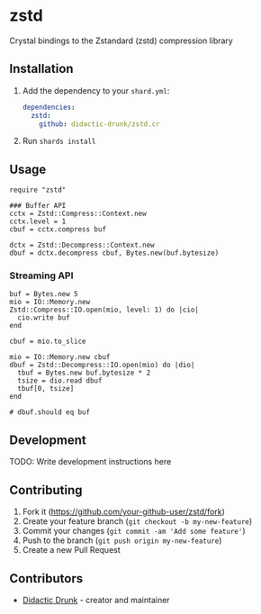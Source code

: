 # zstd

Crystal bindings to the Zstandard (zstd) compression library 

## Installation

1. Add the dependency to your `shard.yml`:

   ```yaml
   dependencies:
     zstd:
       github: didactic-drunk/zstd.cr
   ```

2. Run `shards install`

## Usage

```crystal
require "zstd"

### Buffer API
cctx = Zstd::Compress::Context.new
cctx.level = 1
cbuf = cctx.compress buf

dctx = Zstd::Decompress::Context.new
dbuf = dctx.decompress cbuf, Bytes.new(buf.bytesize)
```

### Streaming API
```crystal
buf = Bytes.new 5
mio = IO::Memory.new
Zstd::Compress::IO.open(mio, level: 1) do |cio|
  cio.write buf
end

cbuf = mio.to_slice

mio = IO::Memory.new cbuf
dbuf = Zstd::Decompress::IO.open(mio) do |dio|
  tbuf = Bytes.new buf.bytesize * 2
  tsize = dio.read dbuf
  tbuf[0, tsize]
end

# dbuf.should eq buf
```


## Development

TODO: Write development instructions here

## Contributing

1. Fork it (<https://github.com/your-github-user/zstd/fork>)
2. Create your feature branch (`git checkout -b my-new-feature`)
3. Commit your changes (`git commit -am 'Add some feature'`)
4. Push to the branch (`git push origin my-new-feature`)
5. Create a new Pull Request

## Contributors

- [Didactic Drunk](https://github.com/didactic-drunk) - creator and maintainer
